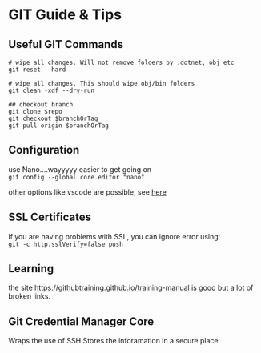 # GIT Guide & Tips

## Useful GIT Commands

```
# wipe all changes. Will not remove folders by .dotnet, obj etc  
git reset --hard

# wipe all changes. This should wipe obj/bin folders  
git clean -xdf --dry-run 

## checkout branch
git clone $repo  
git checkout $branchOrTag  
git pull origin $branchOrTag  
```


## Configuration
use Nano....wayyyyy easier to get going on  
`git config --global core.editor "nano"`

other options like vscode are possible, see [here](https://salferrarello.com/git-commit-message-editor/)  

## SSL Certificates
if you are having problems with SSL, you can ignore error using:  
`git -c http.sslVerify=false push`

## Learning
the site https://githubtraining.github.io/training-manual is good but a lot of broken links.  

## Git Credential Manager Core 
Wraps the use of SSH 
Stores the inforamation in a secure place